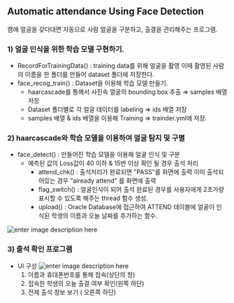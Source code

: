 ## Automatic attendance Using Face Detection
캠에 얼굴을 갖다대면 자동으로 사람 얼굴을 구분하고, 출결을 관리해주는 프로그램.

### 1) 얼굴 인식을 위한 학습 모델 구현하기.
- RecordForTrainingData() : training data를 위해 얼굴을 촬영
	이때 촬영된 사람의 이름을 한 폴더를 만들어 dataset  폴더에 저장한다.
- face_recog_train() : Dataset을 이용해 학습 모델 만들기.
	- haarcascade를 통해서 사진속 얼굴의 bounding box 추출 ⇒ samples 배열 저장
	- Dataset 폴더별로 각 얼굴 데이터를 labeling  ⇒ ids 배열 저장
	- samples 배열 & ids 배열을 이용해 Training ⇒ trainder.yml에 저장.
### 2) haarcascade와 학습 모델을 이용하여 얼굴 탐지 및 구별
- face_detect() : 만들어진 학습 모델을 이용해 얼굴 인식 및 구분
	-  예측된 값의 Loss값이 40 이하 & 15번 이상 확인 될 경우 출석 처리
		- attend_chk() : 출석처리가 완료되면 "PASS"를 화면에 출력
			이미 출석되어있는 경우 "already attend" 를 화면에 출력
		- flag_switch() : 얼굴인식이 되어 출석 완료된 경우를 사용자에게 2초가량 표시할 수 있도록 해주는 thread 함수 생성.
		- upload() : Oracle Database에 접근하여 ATTEND 테이블에 얼굴이 인식된 학생의 이름과 오늘 날짜를 추가하는 함수.

![enter image description here](https://user-images.githubusercontent.com/34594339/88763234-c271b280-d1ad-11ea-93b4-623f38f4eca0.png)

### 3) 출석 확인 프로그램

- UI 구성
	![enter image description here](https://user-images.githubusercontent.com/34594339/88763289-d9180980-d1ad-11ea-87a3-031c0a3277a7.PNG)
	1) 이름과 휴대폰번호를 통해 접속(상단의 창)
	2) 접속한 학생의 오늘 출결 여부 확인(왼쪽 하단)
	3) 전체 출석 정보 보기 ( 오른쪽 하단) 
